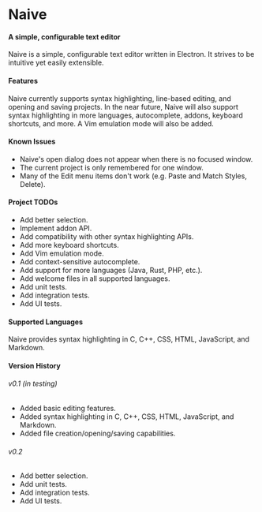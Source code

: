 # Naive
#### A simple, configurable text editor

Naive is a simple, configurable text editor written in Electron. It strives to
be intuitive yet easily extensible.

#### Features
Naive currently supports syntax highlighting, line-based editing, and opening
and saving projects.  In the near future, Naive will also support syntax
highlighting in more languages, autocomplete, addons, keyboard shortcuts, and
more. A Vim emulation mode will also be added.

#### Known Issues
- Naive's open dialog does not appear when there is no focused window.
- The current project is only remembered for one window.
- Many of the Edit menu items don't work (e.g. Paste and Match Styles, Delete).

#### Project TODOs
- Add better selection.
- Implement addon API.
- Add compatibility with other syntax highlighting APIs.
- Add more keyboard shortcuts.
- Add Vim emulation mode.
- Add context-sensitive autocomplete.
- Add support for more languages (Java, Rust, PHP, etc.).
- Add welcome files in all supported languages.
- Add unit tests.
- Add integration tests.
- Add UI tests.

#### Supported Languages
Naive provides syntax highlighting in C, C++, CSS, HTML, JavaScript, and
Markdown.

#### Version History
###### v0.1 (in testing)
- Added basic editing features.
- Added syntax highlighting in C, C++, CSS, HTML, JavaScript, and Markdown.
- Added file creation/opening/saving capabilities.

###### v0.2
- Add better selection.
- Add unit tests.
- Add integration tests.
- Add UI tests.
